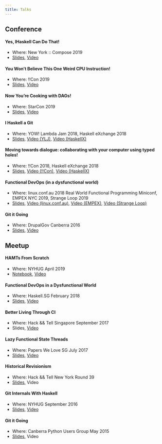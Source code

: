 ```yaml
---
title: Talks
---
```


## Conference

#### Yes, IHaskell Can Do That!

- Where: New York :: Compose 2019
- [Slides](https://vaibhavsagar.com/presentations/ihaskell-can-do-that), [Video](https://www.youtube.com/watch?v=nYBW4ExtNvo)

#### You Won’t Believe This One Weird CPU Instruction!

- Where: !!Con 2019
- [Slides](https://vaibhavsagar.com/presentations/popcount), [Video](https://www.youtube.com/watch?v=bLFqLfz2Fmc)

#### Now You’re Cooking with DAGs!

- Where: StarCon 2019
- [Slides](https://vaibhavsagar.com/presentations/tarjans-scc/), [Video](https://www.youtube.com/watch?v=ByDNPmgPRjg)

#### I Haskell a Git

- Where: YOW! Lambda Jam 2018, Haskell eXchange 2018
- [Slides](https://github.com/vaibhavsagar/presentations/blob/master/git-from-scratch/Git.ipynb), [Video (YLJ)](https://www.youtube.com/watch?v=nVvvY5VRs8o), [Video (HaskellX)](https://skillsmatter.com/skillscasts/12302-i-haskell-a-git)

#### Moving towards dialogue: collaborating with your computer using typed holes!

- Where: !!Con 2018, Haskell eXchange 2018
- [Slides](https://vaibhavsagar.com/presentations/typed-holes), [Video (!!Con)](https://www.youtube.com/watch?v=0oo8wIi2qBE), [Video (HaskellX)](https://skillsmatter.com/skillscasts/12641-lightning-talk-moving-towards-dialogue-collaborating-with-your-computer-using-typed-holes)

#### Functional DevOps (in a dysfunctional world)

- Where: linux.conf.au 2018 Real World Functional Programming Miniconf, EMPEX NYC 2019, Strange Loop 2019
- [Slides](https://vaibhavsagar.com/presentations/functional-devops/), [Video (linux.conf.au)](https://www.youtube.com/watch?v=RsSNEkBGmj0), [Video (EMPEX)](https://www.youtube.com/watch?v=P1gE68ESWYE), [Video (Strange Loop)](https://www.youtube.com/watch?v=baTsrF9_zi0)

#### Git it Going
- Where: DrupalGov Canberra 2016
- [Slides](https://vaibhavsagar.com/git-it-going/), [Video](https://www.youtube.com/watch?v=eTjQOfMYiM8)

## Meetup

#### HAMTs From Scratch
- Where: NYHUG April 2019
- [Notebook](https://github.com/vaibhavsagar/notebooks/blob/master/hamt/HAMTPresentation.ipynb), [Video](https://www.youtube.com/watch?v=wgMgtgVZdYg)

#### Functional DevOps in a Dysfunctional World
- Where: Haskell.SG February 2018
- [Slides](https://vaibhavsagar.com/presentations/functional-devops/), [Video](https://www.youtube.com/watch?v=n2rFK74sDz0)

#### Better Living Through CI
- Where: Hack && Tell Singapore September 2017
- Slides, [Video](https://www.youtube.com/watch?v=jxpuXIGTbzU)

#### Lazy Functional State Threads
- Where: Papers We Love SG July 2017
- [Slides](https://vaibhavsagar.com/presentations/lazy-functional-state-threads/), [Video](https://www.youtube.com/watch?v=6vsSnILG2Js)

#### Historical Revisionism
- Where: Hack && Tell New York Round 39
- [Slides](https://vaibhavsagar.com/git-internals-workshop), Video

#### Git Internals With Haskell
- Where: NYHUG September 2016
- [Slides](https://vaibhavsagar.com/duffer/), [Video](https://www.youtube.com/watch?v=wsNnP3we_R4)

#### Git it Going
- Where: Canberra Python Users Group May 2015
- [Slides](https://vaibhavsagar.com/git-it-going/), Video
